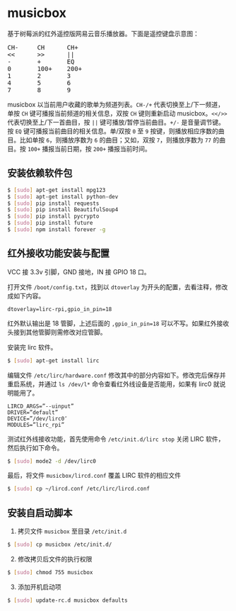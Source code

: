 # musicbox

基于树莓派的红外遥控版网易云音乐播放器。下面是遥控键盘示意图：

<pre>
CH-     CH      CH+  
<<      >>      ||   
-       +       EQ   
0       100+    200+ 
1       2       3    
4       5       6    
7       8       9    
</pre>

musicbox 以当前用户收藏的歌单为频道列表。`CH-/+` 代表切换至上/下一频道，单按 `CH` 键可播报当前频道的相关信息，双按 `CH` 键则重新启动 musicbox。`<</>>` 代表切换至上/下一首曲目，按 `||` 键可播放/暂停当前曲目。`+/-` 是音量调节键。按 `EQ` 键可播报当前曲目的相关信息。单/双按 `0` 至 `9` 按键，则播放相应序数的曲目。比如单按 `6`，则播放序数为 `6` 的曲目；又如，双按 `7`，则播放序数为 `77` 的曲目。按 `100+` 播报当前日期，按 `200+` 播报当前时间。

## 安装依赖软件包

```bash
$ [sudo] apt-get install mpg123
$ [sudo] apt-get install python-dev
$ [sudo] pip install requests
$ [sudo] pip install BeautifulSoup4
$ [sudo] pip install pycrypto
$ [sudo] pip install future
$ [sudo] npm install forever -g
```

## 红外接收功能安装与配置

VCC 接 3.3v 引脚，GND 接地，IN 接 GPIO 18 口。

打开文件 `/boot/config.txt`，找到以 `dtoverlay` 为开头的配置，去看注释，修改成如下内容。

```
dtoverlay=lirc-rpi,gpio_in_pin=18
```

红外默认输出是 18 管脚，上述后面的 `,gpio_in_pin=18` 可以不写。如果红外接收头接到其他管脚则需修改对应管脚。

安装完 lirc 软件。

```bash
$ [sudo] apt-get install lirc
```

编辑文件 `/etc/lirc/hardware.conf` 修改其中的部分内容如下。修改完后保存并重启系统，并通过 `ls /dev/l*` 命令查看红外线设备是否能用，如果有 lirc0 就说明能用了。

```
LIRCD_ARGS=”--uinput”  
DRIVER=”default”  
DEVICE=”/dev/lirc0″
MODULES=”lirc_rpi”  
```

测试红外线接收功能，首先使用命令 `/etc/init.d/lirc stop` 关闭 LIRC 软件，然后执行如下命令。

```bash
$ [sudo] mode2 -d /dev/lirc0
```

最后，将文件 `musicbox/lircd.conf` 覆盖 LIRC 软件的相应文件

```bash
$ [sudo] cp ~/lircd.conf /etc/lirc/lircd.conf
```

## 安装自启动脚本

1. 拷贝文件 `musicbox` 至目录 `/etc/init.d`

```bash
$ [sudo] cp musicbox /etc/init.d/
```

2. 修改拷贝后文件的执行权限

```bash
$ [sudo] chmod 755 musicbox
```

3. 添加开机启动项

```bash
$ [sudo] update-rc.d musicbox defaults
```